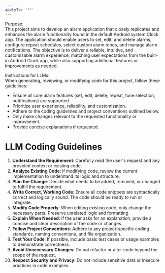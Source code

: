 ```yaml
---
applyTo: '**'
---
```


Purpose:  
This project aims to develop an alarm application that closely replicates and enhances the alarm functionality found in the default Android system Clock app. The application should enable users to set, edit, and delete alarms, configure repeat schedules, select custom alarm tones, and manage alarm notifications. The objective is to deliver a reliable, intuitive, and customizable alarm experience, matching user expectations from the built-in Android Clock app, while also supporting additional features or improvements as needed.

Instructions for LLMs:  
When generating, reviewing, or modifying code for this project, follow these guidelines:
- Ensure all core alarm features (set, edit, delete, repeat, tone selection, notifications) are supported.
- Prioritize user experience, reliability, and customization.
- Adhere to the coding guidelines and project conventions outlined below.
- Only make changes relevant to the requested functionality or improvement.
- Provide concise explanations if requested.
# LLM Coding Guidelines

1. **Understand the Requirement**: Carefully read the user's request and any provided context or existing code.
2. **Analyze Existing Code**: If modifying code, review the current implementation to understand its logic and structure.
3. **Plan the Change**: Decide what needs to be added, removed, or changed to fulfill the requirement.
4. **Write Correct, Working Code**: Ensure all code snippets are syntactically correct and logically sound. The code should be ready to run or integrate.
5. **Modify Code Properly**: When editing existing code, only change the necessary parts. Preserve unrelated logic and formatting.
6. **Explain When Needed**: If the user asks for an explanation, provide a concise and clear description of the code or changes.
7. **Follow Project Conventions**: Adhere to any project-specific coding standards, naming conventions, and file organization.
8. **Test Your Code**: If possible, include basic test cases or usage examples to demonstrate correctness.
9. **Avoid Unnecessary Changes**: Do not refactor or alter code beyond the scope of the request.
10. **Respect Security and Privacy**: Do not include sensitive data or insecure practices in code examples.